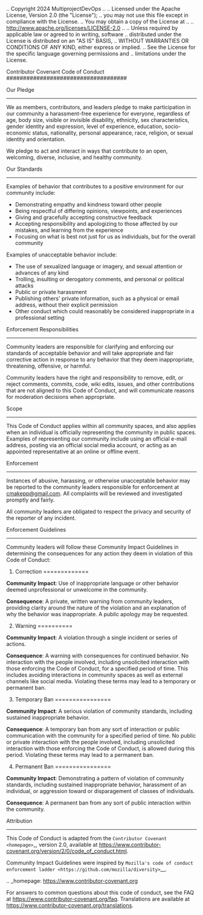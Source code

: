 .. Copyright 2024 MultiprojectDevOps
..
.. Licensed under the Apache License, Version 2.0 (the "License");
.. you may not use this file except in compliance with the License.
.. You may obtain a copy of the License at
..
.. http://www.apache.org/licenses/LICENSE-2.0
..
.. Unless required by applicable law or agreed to in writing, software
.. distributed under the License is distributed on an "AS IS" BASIS,
.. WITHOUT WARRANTIES OR CONDITIONS OF ANY KIND, either express or implied.
.. See the License for the specific language governing permissions and
.. limitations under the License.

Contributor Covenant Code of Conduct
####################################

Our Pledge
**********

We as members, contributors, and leaders pledge to make participation in our
community a harassment-free experience for everyone, regardless of age, body
size, visible or invisible disability, ethnicity, sex characteristics, gender
identity and expression, level of experience, education, socio-economic status,
nationality, personal appearance, race, religion, or sexual identity
and orientation.

We pledge to act and interact in ways that contribute to an open, welcoming,
diverse, inclusive, and healthy community.

Our Standards
*************

Examples of behavior that contributes to a positive environment for our
community include:

* Demonstrating empathy and kindness toward other people
* Being respectful of differing opinions, viewpoints, and experiences
* Giving and gracefully accepting constructive feedback
* Accepting responsibility and apologizing to those affected by our mistakes,
  and learning from the experience
* Focusing on what is best not just for us as individuals, but for the
  overall community

Examples of unacceptable behavior include:

* The use of sexualized language or imagery, and sexual attention or
  advances of any kind
* Trolling, insulting or derogatory comments, and personal or political attacks
* Public or private harassment
* Publishing others' private information, such as a physical or email
  address, without their explicit permission
* Other conduct which could reasonably be considered inappropriate in a
  professional setting

Enforcement Responsibilities
****************************

Community leaders are responsible for clarifying and enforcing our standards of
acceptable behavior and will take appropriate and fair corrective action in
response to any behavior that they deem inappropriate, threatening, offensive,
or harmful.

Community leaders have the right and responsibility to remove, edit, or reject
comments, commits, code, wiki edits, issues, and other contributions that are
not aligned to this Code of Conduct, and will communicate reasons for moderation
decisions when appropriate.

Scope
*****

This Code of Conduct applies within all community spaces, and also applies when
an individual is officially representing the community in public spaces.
Examples of representing our community include using an official e-mail address,
posting via an official social media account, or acting as an appointed
representative at an online or offline event.

Enforcement
***********

Instances of abusive, harassing, or otherwise unacceptable behavior may be
reported to the community leaders responsible for enforcement at
cmakepp@gmail.com.
All complaints will be reviewed and investigated promptly and fairly.

All community leaders are obligated to respect the privacy and security of the
reporter of any incident.

Enforcement Guidelines
**********************

Community leaders will follow these Community Impact Guidelines in determining
the consequences for any action they deem in violation of this Code of Conduct:

1. Correction
=============

**Community Impact**: Use of inappropriate language or other behavior deemed
unprofessional or unwelcome in the community.

**Consequence**: A private, written warning from community leaders, providing
clarity around the nature of the violation and an explanation of why the
behavior was inappropriate. A public apology may be requested.

2. Warning
==========

**Community Impact**: A violation through a single incident or series
of actions.

**Consequence**: A warning with consequences for continued behavior. No
interaction with the people involved, including unsolicited interaction with
those enforcing the Code of Conduct, for a specified period of time. This
includes avoiding interactions in community spaces as well as external channels
like social media. Violating these terms may lead to a temporary or
permanent ban.

3. Temporary Ban
================

**Community Impact**: A serious violation of community standards, including
sustained inappropriate behavior.

**Consequence**: A temporary ban from any sort of interaction or public
communication with the community for a specified period of time. No public or
private interaction with the people involved, including unsolicited interaction
with those enforcing the Code of Conduct, is allowed during this period.
Violating these terms may lead to a permanent ban.

4. Permanent Ban
================

**Community Impact**: Demonstrating a pattern of violation of community
standards, including sustained inappropriate behavior,  harassment of an
individual, or aggression toward or disparagement of classes of individuals.

**Consequence**: A permanent ban from any sort of public interaction within
the community.

Attribution
***********

This Code of Conduct is adapted from the `Contributor Covenant <homepage>`_,
version 2.0, available at
https://www.contributor-covenant.org/version/2/0/code_of_conduct.html.

Community Impact Guidelines were inspired by `Mozilla's code of conduct
enforcement ladder <https://github.com/mozilla/diversity>`__.

.. _homepage: https://www.contributor-covenant.org

For answers to common questions about this code of conduct, see the FAQ at
https://www.contributor-covenant.org/faq. Translations are available at
https://www.contributor-covenant.org/translations.